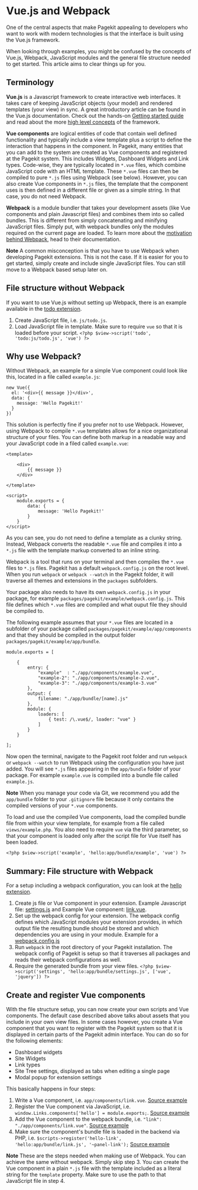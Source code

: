 # Vue.js and Webpack

One of the central aspects that make Pagekit appealing to developers who want to work with modern technologies is that the interface is built using the Vue.js framework.

When looking through examples, you might be confused by the concepts of Vue.js, Webpack, JavaScript modules and the general file structure needed to get started. This article aims to clear things up for you.

## Terminology

**Vue.js** is a Javascript framework to create interactive web interfaces. It takes care of keeping JavaScript objects (your model) and rendered templates (your view) in sync. A great introductory article can be found in the Vue.js documentation. Check out the hands-on [Getting started guide](http://vuejs.org/guide/) and read about the more [high level concepts](http://blog.evanyou.me/2015/10/25/vuejs-re-introduction/) of the framework.

**Vue components** are logical entities of code that contain well defined functionality and typically include a view template plus a script to define the interaction that happens in the component. In Pagekit, many entities that you can add to the system are created as Vue components and registered at the Pagekit system. This includes Widgets, Dashboard Widgets and Link types. Code-wise, they are typically located in `*.vue` files, which combine JavaScript code with an HTML template. These `*.vue` files can then be compiled to pure `*.js` files using Webpack (see below). However, you can also create Vue components in `*.js` files, the template that the component uses is then defined in a different file or given as a simple string. In that case, you do not need Webpack.

**Webpack** is a module bundler that takes your development assets (like Vue components and plain Javascript files) and combines them into so called bundles. This is different from simply concatenating and minifying JavaScript files. Simply put, with webpack bundles only the modules required on the current page are loaded. To learn more about the [motivation behind Webpack](http://webpack.github.io/docs/motivation.html), head to their documentation.

**Note** A common misconception is that you have to use Webpack when developing Pagekit extensions. This is not the case. If it is easier for you to get started, simply create and include single JavaScript files. You can still move to a Webpack based setup later on.

## File structure without Webpack

If you want to use Vue.js without setting up Webpack, there is an example available in the [todo extension](https://github.com/pagekit/example-todo).

1. Create JavaScript file, i.e. `js/todo.js`.
2. Load JavaScript file in template. Make sure to require `vue` so that it is loaded before your script. `<?php $view->script('todo', 'todo:js/todo.js', 'vue') ?>`

## Why use Webpack?

Without Webpack, an example for a simple Vue component could look like this, located in a file called `example.js`:

```
new Vue({
  el: '<div>{{ message }}</div>',
  data: {
    message: 'Hello Pagekit!'
  }
})
```

This solution is perfectly fine if you prefer not to use Webpack. However, using Webpack to compile `*.vue` templates allows for a nice organizational structure of your files. You can define both markup in a readable way and your JavaScript code in a filed called `example.vue`:

```
<template>

	<div>
  		{{ message }}
	</div>

</template>

<script>
	module.exports = {
		data: {
    		message: 'Hello Pagekit!'
  		}
  	}
</script>
```

As you can see, you do not need to define a template as a clunky string. Instead, Webpack converts the readable `*.vue` file and compiles it into a `*.js` file with the template markup converted to an inline string. 

Webpack is a tool that runs on your terminal and then compiles the `*.vue` files to `*.js` files. Pagekit has a default `webpack.config.js` on the root level. When you run `webpack` or `webpack --watch` in the Pagekit folder, it will traverse all themes and extensions in the `packages` subfolders. 

Your package also needs to have its own `webpack.config.js` in your package, for example `packages/pagekit/example/webpack.config.js`. This file defines which `*.vue` files are compiled and what ouput file they should be compiled to.

The following example assumes that your `*.vue` files are located in a subfolder of your package called `packages/pagekit/example/app/components` and that they should be compiled in the output folder `packages/pagekit/example/app/bundle`.

```
module.exports = [

    {
        entry: {
            "example"  : "./app/components/example.vue",
            "example-2": "./app/components/example-2.vue",
            "example-3": "./app/components/example-3.vue"
        },
        output: {
            filename: "./app/bundle/[name].js"
        },
        module: {
            loaders: [
                { test: /\.vue$/, loader: "vue" }
            ]
        }
    }

];
```

Now open the terminal, navigate to the Pagekit root folder and run `webpack` or `webpack --watch` to run Webpack using the configuration you have just added. You will see `*.js` files appearing in the `app/bundle` folder of your package. For example `example.vue` is compiled into a bundle file called `example.js`.

**Note** When you manage your code via Git, we recommend you add the `app/bundle` folder to your `.gitignore` file because it only contains the compiled versions of your `*.vue` components.

To load and use the compiled Vue components, load the compiled bundle file from within your view template, for example from a file called `views/example.php`. You also need to require `vue` via the third parameter, so that your component is loaded only after the script file for Vue itself has been loaded.

```
<?php $view->script('example', 'hello:app/bundle/example', 'vue') ?>
```


## Summary: File structure with Webpack

For a setup including a webpack configuration, you can look at the [hello extension](https://github.com/pagekit/extension-hello).

1. Create js file or Vue component in your extension. Example Javascript file: [settings.js](https://github.com/pagekit/extension-hello/blob/master/app/views/settings.js) and Example Vue component: [link.vue](https://github.com/pagekit/extension-hello/blob/master/app/components/link.vue).
2. Set up the webpack config for your extension. The webpack config defines which JavaScript modules your extension provides, in which output file the resulting bundle should be stored and which dependencies you are using in your module. Example for a [webpack.config.js](https://github.com/pagekit/extension-hello/blob/master/)
3. Run `webpack` in the root directory of your Pagekit installation. The webpack config of Pagekit is setup so that it traverses all packages and reads their webpack configurations as well.
4. Require the generated bundle from your view files. `<?php $view->script('settings', 'hello:app/bundle/settings.js', ['vue', 'jquery']) ?>`

## Create and register Vue components

With the file structure setup, you can now create your own scripts and Vue components. The default case described above talks about assets that you include in your own view files. In some cases however, you create a Vue component that you want to register with the Pagekit system so that it is displayed in certain parts of the Pagekit admin interface. You can do so for the following elements:

* Dashboard widgets
* Site Widgets
* Link types
* Site Tree settings, displayed as tabs when editing a single page
* Modal popup for extension settings

This basically happens in four steps:

1. Write a Vue component, i.e. `app/components/link.vue`. [Source example](https://github.com/pagekit/extension-hello/blob/master/app/components/link.vue)
2. Register the Vue component via JavaScript, i.e. `window.Links.components['hello'] = module.exports;`. [Source example](https://github.com/pagekit/extension-hello/blob/master/app/components/link.vue#L39)
3. Add the Vue component to the webpack bundle, i.e. `"link": "./app/components/link.vue"`. [Source example](https://github.com/pagekit/extension-hello/blob/master/webpack.config.js#L6)
4. Make sure the component's bundle file is loaded in the backend via PHP, i.e. `$scripts->register('hello-link', 'hello:app/bundle/link.js', '~panel-link');` [Source example](https://github.com/pagekit/extension-hello/blob/master/index.php)

**Note** These are the steps needed when making use of Webpack. You can achieve the same without webpack. Simply skip step 3. You can create the Vue component in a plain `*.js` file with the template included as a literal string for the `template` property. Make sure to use the path to that JavaScript file in step 4.

